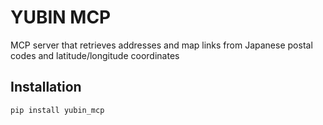 # YUBIN MCP

MCP server that retrieves addresses and map links from Japanese postal codes and latitude/longitude coordinates

## Installation

```bash
pip install yubin_mcp
```
